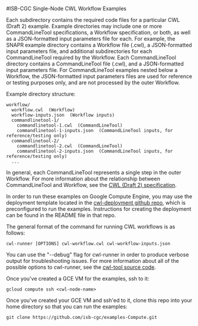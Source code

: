 #ISB-CGC Single-Node CWL Workflow Examples

Each subdirectory contains the required code files for a particular CWL (Draft 2) example.  Example directories may include one or more CommandLineTool specifications, a Workflow specification, or both, as well as a JSON-formatted input parameters file for each.  For example, the SNAPR example directory contains a Workflow file (.cwl), a JSON-formatted input parameters file, and additional subdirectories for each CommandLineTool required by the Workflow.  Each CommandLineTool directory contains a CommandLineTool file (.cwl), and a JSON-formatted input parameters file.  For CommandLineTool examples nested below a Workflow, the JSON-formatted input parameters files are used for reference or testing purposes only, and are not processed by the outer Workflow.  

Example directory structure:
```
workflow/
  workflow.cwl  (Workflow)
  workflow-inputs.json  (Workflow inputs)
  commandlinetool-1/
    commandlinetool-1.cwl  (CommandLineTool)
    commandlinetool-1-inputs.json  (CommandLineTool inputs, for reference/testing only)
  commandlinetool-2/
    commandlinetool-2.cwl  (CommandLineTool)
    commandlinetool-2-inputs.json  (CommandLineTool inputs, for reference/testing only)
  ...
```
In general, each CommandLineTool represents a single step in the outer Workflow.  For more information about the relationship between CommandLineTool and Workflow, see the [CWL (Draft 2) specification](http://common-workflow-language.github.io/draft-2/).

In order to run these examples on Google Compute Engine, you may use the deployment template located in the [cwl-deployment github repo](https://github.com/isb-cgc/examples-Compute/tree/master/cwl-deployment), which is preconfigured to run the examples.  Instructions for creating the deployment can be found in the README file in that repo.

The general format of the command for running CWL workflows is as follows:
```
cwl-runner [OPTIONS] cwl-workflow.cwl cwl-workflow-inputs.json
```

You can use the "--debug" flag for cwl-runner in order to produce verbose output for troubleshooting issues.  For more information about all of the possible options to cwl-runner, see the [cwl-tool source code](https://github.com/common-workflow-language/cwltool/blob/master/cwltool/main.py).

Once you've created a GCE VM for the examples, ssh to it:
```
gcloud compute ssh <cwl-node-name>
```
Once you've created your GCE VM and ssh'ed to it, clone this repo into your home directory so that you can run the examples:
```
git clone https://github.com/isb-cgc/examples-Compute.git
```
